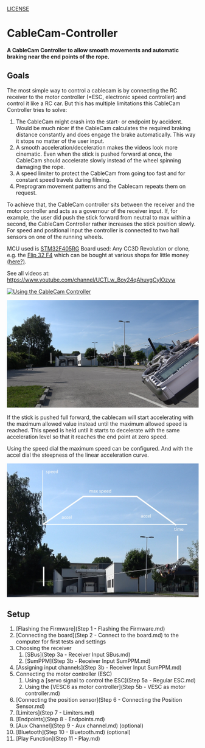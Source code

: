 [LICENSE](LICENSE)

# CableCam-Controller

**A CableCam Controller to allow smooth movements and automatic braking near the end points of the rope.**

## Goals

The most simple way to control a cablecam is by connecting the RC receiver to the motor controller (=ESC, electronic speed controller) and control it like a RC car.
But this has multiple limitations this CableCam Controller tries to solve:

1. The CableCam might crash into the start- or endpoint by accident. Would be much nicer if the CableCam calculates the required braking distance constantly and does engage the brake automatically. This way it stops no matter of the user input.
2. A smooth acceleration/deceleration makes the videos look more cinematic. Even when the stick is pushed forward at once, the CableCam should accelerate slowly instead of the wheel spinning damaging the rope.
3. A speed limiter to protect the CableCam from going too fast and for constant speed travels during filming.
4. Preprogram movement patterns and the Cablecam repeats them on request.

To achieve that, the CableCam controller sits between the receiver and the motor controller and acts as a governour of the receiver input. If, for example, the user did push the stick forward from neutral to max within a second, the CableCam Controller rather increases the stick position slowly. For speed and positional input the controller is connected to two hall sensors on one of the running wheels.

MCU used is [STM32F405RG](http://www.st.com/en/microcontrollers/stm32f405rg.html) 
Board used: Any CC3D Revolution or clone, e.g. the [Flip 32 F4](https://github.com/iNavFlight/inav/blob/master/docs/Board%20-%20Airbot%20F4%20and%20Flip32%20F4.md) which can be bought at various shops for little money [(here?)](https://www.rctech.de/flip32-f4-flight-controller.html).

See all videos at: https://www.youtube.com/channel/UCTLw_Boy24qAhuygCyIOzyw 

[![Using the CableCam Controller](_images/Using_the_CableCam_Controller_YouTube_Video.jpg)](https://youtu.be/ohzvkKzsO8Q "Using the CableCam Controller")

[![The Play function](_images/Play_Function_Youtube.jpg)](https://www.youtube.com/watch?v=D3UhXKbMN38 "The Play function")



If the stick is pushed full forward, the cablecam will start accelerating with the maximum allowed value instead until the maximum allowed speed is reached. This speed is held until it starts to decelerate with the same acceleration level so that it reaches the end point at zero speed.

Using the speed dial the maximum speed can be configured. And with the accel dial the steepness of the linear acceleration curve.

[![Speed Ramps](_images/Speed_Ramps_Youtube.jpg)](https://www.youtube.com/watch?v=Usq5xiH9H7Y)

## Setup

1. [Flashing the Firmware](Step 1 - Flashing the Firmware.md)
2. [Connecting the board](Step 2 - Connect to the board.md) to the computer for first tests and settings
3. Choosing the receiver
   1. [SBus](Step 3a - Receiver Input SBus.md)
   2. [SumPPM](Step 3b - Receiver Input SumPPM.md)
4. [Assigning input channels](Step 3b - Receiver Input SumPPM.md)
5. Connecting the motor controller (ESC)
   1. Using a [servo signal to control the ESC](Step 5a - Regular ESC.md)
   2. Using the [VESC6 as motor controller](Step 5b - VESC as motor controller.md)
6. [Connecting the position sensor](Step 6 - Connecting the Position Sensor.md)
7. [Limiters](Step 7 - Limiters.md)
8. [Endpoints](Step 8 - Endpoints.md)
9. [Aux Channel](Step 9 - Aux channel.md) (optional)
10. [Bluetooth](Step 10 - Bluetooth.md) (optional)
11. [Play Function](Step 11 - Play.md)

